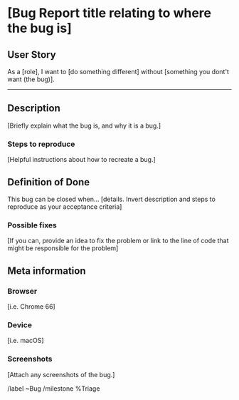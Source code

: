 # [Bug Report title relating to where the bug is]

## User Story

As a [role], I want to [do something different] without [something you dont't want (the bug)].

---

## Description

[Briefly explain what the bug is, and why it is a bug.]

### Steps to reproduce

[Helpful instructions about how to recreate a bug.]

## Definition of Done

This bug can be closed when... [details. Invert description and steps to reproduce as your acceptance criteria]

### Possible fixes

[If you can, provide an idea to fix the problem or link to the line of code that might be responsible for the problem]

## Meta information

### Browser

[i.e. Chrome 66]

### Device

[i.e. macOS]

### Screenshots

[Attach any screenshots of the bug.]

/label ~Bug
/milestone %Triage
